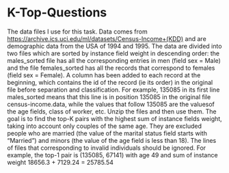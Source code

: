 # K-Top-Questions
The data files I use for this task. Data comes from https://archive.ics.uci.edu/ml/datasets/Census-Income+(KDD) and are demographic data from the USA of 1994 and 1995. The data are divided into two files which are sorted by instance field weight in descending order: the males_sorted file has all the corresponding entries in men (field sex = Male) and the file females_sorted has all the records that correspond to females (field sex = Female). A column has been added to each record at the beginning, which contains the id of the record (ie its order) in the original file before separation and classification. For example, 135085 in its first line males_sorted means that this line is in position 135085 in the original file census-income.data, while the values ​​that follow 135085 are the values ​​of the age fields, class of worker, etc. Unzip the files and then use them. The goal is to find the top-K pairs with the highest sum of instance fields weight, taking into account only couples of the same age. They are excluded people who are married (the value of the marital status field starts with “Married”) and minors (the value of the age field is less than 18). The lines of files that corresponding to invalid individuals should be ignored. For example, the top-1 pair is (135085, 67141) with age 49 and sum of instance weight 18656.3 + 7129.24 = 25785.54
